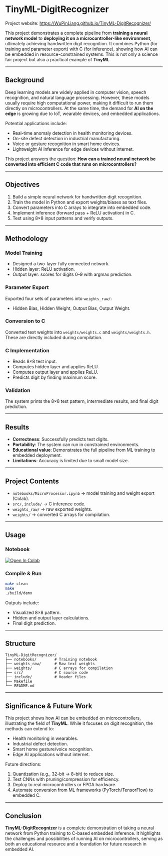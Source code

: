 # TinyML-DigitRecognizer
Project website: https://WuPinLiang.github.io/TinyML-DigitRecognizer/

This project demonstrates a complete pipeline from **training a neural network model** to **deploying it on a microcontroller-like environment**, ultimately achieving handwritten digit recognition. It combines Python (for training and parameter export) with C (for inference), showing how AI can be embedded in resource-constrained systems. This is not only a science fair project but also a practical example of **TinyML**.

---

## Background

Deep learning models are widely applied in computer vision, speech recognition, and natural language processing. However, these models usually require high computational power, making it difficult to run them directly on microcontrollers. At the same time, the demand for **AI on the edge** is growing due to IoT, wearable devices, and embedded applications.

Potential applications include:

* Real-time anomaly detection in health monitoring devices.
* On-site defect detection in industrial manufacturing.
* Voice or gesture recognition in smart home devices.
* Lightweight AI inference for edge devices without internet.

This project answers the question: **How can a trained neural network be converted into efficient C code that runs on microcontrollers?**

---

## Objectives

1. Build a simple neural network for handwritten digit recognition.
2. Train the model in Python and export weights/biases as text files.
3. Convert parameters into C arrays to integrate into embedded code.
4. Implement inference (forward pass + ReLU activation) in C.
5. Test using 8×8 input patterns and verify outputs.

---

## Methodology

### Model Training

* Designed a two-layer fully connected network.
* Hidden layer: ReLU activation.
* Output layer: scores for digits 0–9 with argmax prediction.

### Parameter Export

Exported four sets of parameters into `weights_raw/`:

* Hidden Bias, Hidden Weight, Output Bias, Output Weight.

### Conversion to C

Converted text weights into `weights/weights.c` and `weights/weights.h`. These are directly included during compilation.

### C Implementation

* Reads 8×8 test input.
* Computes hidden layer and applies ReLU.
* Computes output layer and applies ReLU.
* Predicts digit by finding maximum score.

### Validation

The system prints the 8×8 test pattern, intermediate results, and final digit prediction.

---

## Results

* **Correctness**: Successfully predicts test digits.
* **Portability**: The system can run in constrained environments.
* **Educational value**: Demonstrates the full pipeline from ML training to embedded deployment.
* **Limitations**: Accuracy is limited due to small model size.

---

## Project Contents

* `notebooks/MicroProcessor.ipynb` → model training and weight export (Colab).
* `src/`, `include/` → C inference code.
* `weights_raw/` → raw exported weights.
* `weights/` → converted C arrays for compilation.

---

## Usage

### Notebook

[![Open In Colab](https://colab.research.google.com/assets/colab-badge.svg)](https://colab.research.google.com/github/WuPinLiang/TinyML-DigitRecognizer/blob/main/notebooks/MicroProcessor.ipynb)

### Compile & Run

```bash
make clean
make
./build/demo
```

Outputs include:

* Visualized 8×8 pattern.
* Hidden and output layer calculations.
* Final digit prediction.

---

## Structure

```
TinyML-DigitRecognizer/
├── notebooks/        # Training notebook
├── weights_raw/      # Raw text weights
├── weights/          # C arrays for compilation
├── src/              # C source code
├── include/          # Header files
├── Makefile
└── README.md
```

---

## Significance & Future Work

This project shows how AI can be embedded on microcontrollers, illustrating the field of **TinyML**. While it focuses on digit recognition, the methods can extend to:

* Health monitoring in wearables.
* Industrial defect detection.
* Smart home gesture/voice recognition.
* Edge AI applications without internet.

Future directions:

1. Quantization (e.g., 32-bit → 8-bit) to reduce size.
2. Test CNNs with pruning/compression for efficiency.
3. Deploy to real microcontrollers or FPGA hardware.
4. Automate conversion from ML frameworks (PyTorch/TensorFlow) to embedded C.

---

## Conclusion

**TinyML-DigitRecognizer** is a complete demonstration of taking a neural network from Python training to C-based embedded inference. It highlights the challenges and possibilities of running AI on microcontrollers, serving as both an educational resource and a foundation for future research in embedded AI.
